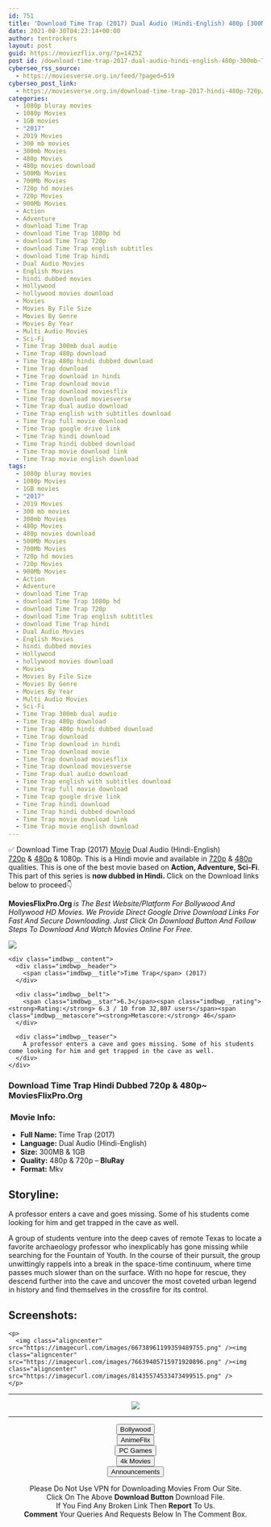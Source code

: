 ```yaml
---
id: 751
title: 'Download Time Trap (2017) Dual Audio (Hindi-English) 480p [300MB] || 720p [1GB]'
date: 2021-08-30T04:23:14+00:00
author: tentrockers
layout: post
guid: https://moviezflix.org/?p=14252
post id: /download-time-trap-2017-dual-audio-hindi-english-480p-300mb-720p-1gb/
cyberseo_rss_source:
  - https://moviesverse.org.in/feed/?paged=519
cyberseo_post_link:
  - https://moviesverse.org.in/download-time-trap-2017-hindi-480p-720p/
categories:
  - 1080p bluray movies
  - 1080p Movies
  - 1GB movies
  - "2017"
  - 2019 Movies
  - 300 mb movies
  - 300mb Movies
  - 480p Movies
  - 480p movies download
  - 500Mb Movies
  - 700Mb Movies
  - 720p hd movies
  - 720p Movies
  - 900Mb Movies
  - Action
  - Adventure
  - download Time Trap
  - download Time Trap 1080p hd
  - download Time Trap 720p
  - download Time Trap english subtitles
  - download Time Trap hindi
  - Dual Audio Movies
  - English Movies
  - hindi dubbed movies
  - Hollywood
  - hollywood movies download
  - Movies
  - Movies By File Size
  - Movies By Genre
  - Movies By Year
  - Multi Audio Movies
  - Sci-Fi
  - Time Trap 300mb dual audio
  - Time Trap 480p download
  - Time Trap 480p hindi dubbed download
  - Time Trap download
  - Time Trap download in hindi
  - Time Trap download movie
  - Time Trap download moviesflix
  - Time Trap download moviesverse
  - Time Trap dual audio download
  - Time Trap english with subtitles download
  - Time Trap full movie download
  - Time Trap google drive link
  - Time Trap hindi download
  - Time Trap hindi dubbed download
  - Time Trap movie download link
  - Time Trap movie english download
tags:
  - 1080p bluray movies
  - 1080p Movies
  - 1GB movies
  - "2017"
  - 2019 Movies
  - 300 mb movies
  - 300mb Movies
  - 480p Movies
  - 480p movies download
  - 500Mb Movies
  - 700Mb Movies
  - 720p hd movies
  - 720p Movies
  - 900Mb Movies
  - Action
  - Adventure
  - download Time Trap
  - download Time Trap 1080p hd
  - download Time Trap 720p
  - download Time Trap english subtitles
  - download Time Trap hindi
  - Dual Audio Movies
  - English Movies
  - hindi dubbed movies
  - Hollywood
  - hollywood movies download
  - Movies
  - Movies By File Size
  - Movies By Genre
  - Movies By Year
  - Multi Audio Movies
  - Sci-Fi
  - Time Trap 300mb dual audio
  - Time Trap 480p download
  - Time Trap 480p hindi dubbed download
  - Time Trap download
  - Time Trap download in hindi
  - Time Trap download movie
  - Time Trap download moviesflix
  - Time Trap download moviesverse
  - Time Trap dual audio download
  - Time Trap english with subtitles download
  - Time Trap full movie download
  - Time Trap google drive link
  - Time Trap hindi download
  - Time Trap hindi dubbed download
  - Time Trap movie download link
  - Time Trap movie english download
---
```

<div class="thecontent clearfix">
  <p>
    ✅ Download Time Trap (2017) <a href="https://moviesverse.org.in/category/movies/" data-wpel-link="internal">Movie</a> Dual Audio (Hindi-English) <a href="https://moviesverse.org.in/720p-movies/" data-wpel-link="internal">720p</a>&nbsp;&&nbsp;<a href="https://moviesverse.org.in/480p-movies/" data-wpel-link="internal">480p</a> & 1080p. This is a Hindi movie and available in <a href="https://moviesverse.org.in/720p-movies/" data-wpel-link="internal">720p</a>&nbsp;&&nbsp;<a href="https://moviesverse.org.in/480p-movies/" data-wpel-link="internal">480p</a> qualities. This is one of the best movie based on <strong>Action, Adventure, Sci-Fi</strong>. This part of this series is <strong>now dubbed in <span>Hindi.&nbsp;</span></strong><span>Click on the Download links below to proceed👇</span>
  </p>
  
  <p>
    <strong><span>MoviesFlixPro.Org&nbsp;</span></strong><em>is The Best Website/Platform For Bollywood And Hollywood HD Movies. We Provide Direct Google Drive Download Links For Fast And Secure Downloading. Just Click On Download Button And Follow Steps To&nbsp;Download And Watch Movies Online For Free.</em>
  </p>
  
  <div class="imdbwp imdbwp--movie dark">
    <div class="imdbwp__thumb">
      <a class="imdbwp__link" target="_blank" title="Time Trap" href="https://www.imdb.com/title/tt4815122/" rel="nofollow external noopener noreferrer" data-wpel-link="external"><img class="imdbwp__img" src="https://m.media-amazon.com/images/M/MV5BMGE0ZGYwZjItMmQ2MC00MjMzLTk1NWEtM2ZlNDE5ZWVmOTAyL2ltYWdlXkEyXkFqcGdeQXVyMjA1NjczMDE@._V1_SX300.jpg" /></a>
    </div>
    
    <div class="imdbwp__content">
      <div class="imdbwp__header">
        <span class="imdbwp__title">Time Trap</span> (2017)
      </div>
      
      <div class="imdbwp__belt">
        <span class="imdbwp__star">6.3</span><span class="imdbwp__rating"><strong>Rating:</strong> 6.3 / 10 from 32,807 users</span><span class="imdbwp__metascore"><strong>Metascore:</strong> 46</span>
      </div>
      
      <div class="imdbwp__teaser">
        A professor enters a cave and goes missing. Some of his students come looking for him and get trapped in the cave as well.
      </div>
    </div>
  </div>
  
  <h3>
    <span>Download Time Trap Hindi Dubbed 720p & 480p~ MoviesFlixPro.Org</span>
  </h3>
  
  <h3>
    <span>&nbsp;Movie Info:&nbsp;</span>
  </h3>
  
  <ul>
    <li>
      <strong>Full Name: </strong>Time Trap (2017)
    </li>
    <li>
      <strong>Language:</strong> Dual Audio (Hindi-English)
    </li>
    <li>
      <strong>Size:</strong> 300MB & 1GB
    </li>
    <li>
      <strong>Quality:</strong> 480p & 720p – <span><strong>BluRay</strong></span>
    </li>
    <li>
      <strong>Format:</strong>&nbsp;Mkv
    </li>
  </ul>
  
  <h2>
    <span>Storyline:</span>
  </h2>
  
  <p>
    A professor enters a cave and goes missing. Some of his students come looking for him and get trapped in the cave as well.
  </p>
  
  <div>
    A group of students venture into the deep caves of remote Texas to locate a favorite archaeology professor who inexplicably has gone missing while searching for the Fountain of Youth. In the course of their pursuit, the group unwittingly rappels into a break in the space-time continuum, where time passes much slower than on the surface. With no hope for rescue, they descend further into the cave and uncover the most coveted urban legend in history and find themselves in the crossfire for its control.
  </div>
  
  <div class="summary_text">
    <h2>
      <span>Screenshots:</span>
    </h2>
    
    <p>
      <img class="aligncenter" src="https://imagecurl.com/images/66738961199359489755.png" /><img class="aligncenter" src="https://imagecurl.com/images/76639405715971920896.png" /><img class="aligncenter" src="https://imagecurl.com/images/81435574533473499515.png" />
    </p>
  </div>
</div>

<center>
  </p> 
  
  <hr />
  
  <p>
    <a href="http://gdrivepro.xyz/join.php" data-wpel-link="external" target="_blank" rel="nofollow external noopener noreferrer"><img src="https://i.imgur.com/FhMdWdW.png" /></a>
  </p>
  
  <hr />
  
  <p>
    <a href="https://dogemovies.xyz" target="_blank" data-wpel-link="external" rel="nofollow external noopener noreferrer"><button class="button button5">Bollywood</button></a><br /> <a href="https://animeflix.in" target="_blank" data-wpel-link="external" rel="nofollow external noopener noreferrer"><button class="button button5">AnimeFlix</button></a><br /> <a href="https://gamesflix.net/" target="_blank" data-wpel-link="external" rel="nofollow external noopener noreferrer"><button class="button button5">PC Games</button></a><br /> <a href="https://uhdmovies.in" target="_blank" data-wpel-link="external" rel="nofollow external noopener noreferrer"><button class="button button5">4k Movies</button></a><br /> <a href="https://moviesverse.org.in/announcements/" target="_blank" data-wpel-link="internal" rel="noopener"><button class="button button5">Announcements</button></a>
  </p>
  
  <div class="alert alert-danger">
    Please Do Not Use VPN for Downloading Movies From Our Site.
  </div>
  
  <div class="alert alert-success">
    Click On The Above <strong>Download Button</strong> Download File.
  </div>
  
  <div class="alert alert-warning">
    If You Find Any Broken Link Then <strong>Report</strong> To Us.
  </div>
  
  <div class="alert alert-info">
    <strong>Comment</strong> Your Queries And Requests Below In The Comment Box.
  </div>
  
  <p>
    </center>
  </p>